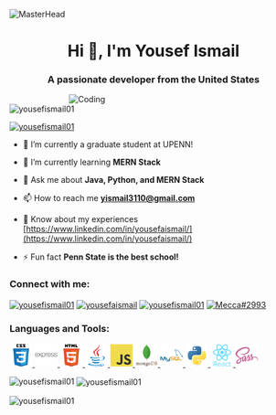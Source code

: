 ![MasterHead](https://thumbs.dreamstime.com/b/horizontal-banner-hands-typing-laptop-keyboard-various-electronic-devices-symbols-programming-software-horizontal-125917922.jpg)
<h1 align="center">Hi 👋, I'm Yousef Ismail</h1>
<h3 align="center">A passionate developer from the United States</h3>
<img align="right" alt="Coding" width="400" src="https://simplepassivecashflow.com/wp-content/uploads/2017/11/Work-Fun.gif"/>

<p align="left"> <img src="https://komarev.com/ghpvc/?username=yousefismail01&label=Profile%20views&color=190eb4&style=flat" alt="yousefismail01" /> </p>

<p align="left"> <a href="https://twitter.com/yousefismail01" target="blank"><img src="https://img.shields.io/twitter/follow/yousefismail01?logo=twitter&style=for-the-badge" alt="yousefismail01" /></a> </p>

- 🔭 I’m currently a graduate student at UPENN!

- 🌱 I’m currently learning **MERN Stack**

- 💬 Ask me about **Java, Python, and MERN Stack**

- 📫 How to reach me **yismail3110@gmail.com**

- 📄 Know about my experiences [https://www.linkedin.com/in/yousefaismail/](https://www.linkedin.com/in/yousefaismail/)

- ⚡ Fun fact **Penn State is the best school!**

<h3 align="left">Connect with me:</h3>
<p align="left">
<a href="https://twitter.com/yousefismail01" target="blank"><img align="center" src="https://raw.githubusercontent.com/rahuldkjain/github-profile-readme-generator/master/src/images/icons/Social/twitter.svg" alt="yousefismail01" height="30" width="40" /></a>
<a href="https://linkedin.com/in/yousefaismail" target="blank"><img align="center" src="https://raw.githubusercontent.com/rahuldkjain/github-profile-readme-generator/master/src/images/icons/Social/linked-in-alt.svg" alt="yousefaismail" height="30" width="40" /></a>
<a href="https://instagram.com/yousefismail22" target="blank"><img align="center" src="https://raw.githubusercontent.com/rahuldkjain/github-profile-readme-generator/master/src/images/icons/Social/instagram.svg" alt="yousefismail01" height="30" width="40" /></a>
<a href="https://discord.gg/Mecca#2993" target="blank"><img align="center" src="https://raw.githubusercontent.com/rahuldkjain/github-profile-readme-generator/master/src/images/icons/Social/discord.svg" alt="Mecca#2993" height="30" width="40" /></a>
</p>

<h3 align="left">Languages and Tools:</h3>
<p align="left"> <a href="https://www.w3schools.com/css/" target="_blank" rel="noreferrer"> <img src="https://raw.githubusercontent.com/devicons/devicon/master/icons/css3/css3-original-wordmark.svg" alt="css3" width="40" height="40"/> </a> <a href="https://expressjs.com" target="_blank" rel="noreferrer"> <img src="https://raw.githubusercontent.com/devicons/devicon/master/icons/express/express-original-wordmark.svg" alt="express" width="40" height="40"/> </a> <a href="https://www.w3.org/html/" target="_blank" rel="noreferrer"> <img src="https://raw.githubusercontent.com/devicons/devicon/master/icons/html5/html5-original-wordmark.svg" alt="html5" width="40" height="40"/> </a> <a href="https://www.java.com" target="_blank" rel="noreferrer"> <img src="https://raw.githubusercontent.com/devicons/devicon/master/icons/java/java-original.svg" alt="java" width="40" height="40"/> </a> <a href="https://developer.mozilla.org/en-US/docs/Web/JavaScript" target="_blank" rel="noreferrer"> <img src="https://raw.githubusercontent.com/devicons/devicon/master/icons/javascript/javascript-original.svg" alt="javascript" width="40" height="40"/> </a> <a href="https://www.mongodb.com/" target="_blank" rel="noreferrer"> <img src="https://raw.githubusercontent.com/devicons/devicon/master/icons/mongodb/mongodb-original-wordmark.svg" alt="mongodb" width="40" height="40"/> </a> <a href="https://www.mysql.com/" target="_blank" rel="noreferrer"> <img src="https://raw.githubusercontent.com/devicons/devicon/master/icons/mysql/mysql-original-wordmark.svg" alt="mysql" width="40" height="40"/> </a> <a href="https://www.python.org" target="_blank" rel="noreferrer"> <img src="https://raw.githubusercontent.com/devicons/devicon/master/icons/python/python-original.svg" alt="python" width="40" height="40"/> </a> <a href="https://reactjs.org/" target="_blank" rel="noreferrer"> <img src="https://raw.githubusercontent.com/devicons/devicon/master/icons/react/react-original-wordmark.svg" alt="react" width="40" height="40"/> </a> <a href="https://sass-lang.com" target="_blank" rel="noreferrer"> <img src="https://raw.githubusercontent.com/devicons/devicon/master/icons/sass/sass-original.svg" alt="sass" width="40" height="40"/> </a> </p>

<p><img align="left" src="https://github-readme-stats.vercel.app/api/top-langs?username=yousefismail01&show_icons=true&locale=en&layout=compact" alt="yousefismail01" /></p>

<p>&nbsp;<img align="center" src="https://github-readme-stats.vercel.app/api?username=yousefismail01&show_icons=true&locale=en" alt="yousefismail01" /></p>

<p><img align="center" src="https://github-readme-streak-stats.herokuapp.com/?user=yousefismail01&" alt="yousefismail01" /></p>
